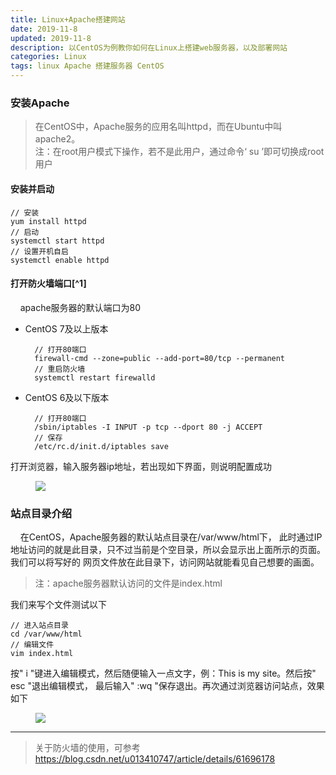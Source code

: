 ```yaml
---
title: Linux+Apache搭建网站
date: 2019-11-8
updated: 2019-11-8
description: 以CentOS为例教你如何在Linux上搭建web服务器，以及部署网站
categories: Linux
tags: linux Apache 搭建服务器 CentOS
---
```


### 安装Apache

> 在CentOS中，Apache服务的应用名叫httpd，而在Ubuntu中叫apache2。<br>
> 注：在root用户模式下操作，若不是此用户，通过命令‘ su ’即可切换成root用户<br>


#### 安装并启动

    // 安装
    yum install httpd
    // 启动
    systemctl start httpd
    // 设置开机自启
    systemctl enable httpd

#### 打开防火墙端口[^1]

&nbsp;&nbsp;&nbsp;&nbsp;apache服务器的默认端口为80

* CentOS 7及以上版本<br>
 
        // 打开80端口
        firewall-cmd --zone=public --add-port=80/tcp --permanent
        // 重启防火墙
        systemctl restart firewalld

* CentOS 6及以下版本<br>

        // 打开80端口
        /sbin/iptables -I INPUT -p tcp --dport 80 -j ACCEPT
        // 保存
        /etc/rc.d/init.d/iptables save
    
    
打开浏览器，输入服务器ip地址，若出现如下界面，则说明配置成功<br>

<figure>
<a><img src="{{site.url}}/post_image/www.jpg"></a>
</figure>


### 站点目录介绍

&nbsp;&nbsp;&nbsp;&nbsp;在CentOS，Apache服务器的默认站点目录在/var/www/html下，
此时通过IP地址访问的就是此目录，只不过当前是个空目录，所以会显示出上面所示的页面。我们可以将写好的
网页文件放在此目录下，访问网站就能看见自己想要的画面。<br>

> 注：apache服务器默认访问的文件是index.html<br>


我们来写个文件测试以下

    // 进入站点目录
    cd /var/www/html
    // 编辑文件
    vim index.html
    

按" i "键进入编辑模式，然后随便输入一点文字，例：This is my site。然后按" esc "退出编辑模式，
最后输入" :wq "保存退出。再次通过浏览器访问站点，效果如下<br>

 
<figure>
<a><img src="{{site.url}}/post_image/wwwtest.jpg"></a>
</figure>

--------
>关于防火墙的使用，可参考 https://blog.csdn.net/u013410747/article/details/61696178
